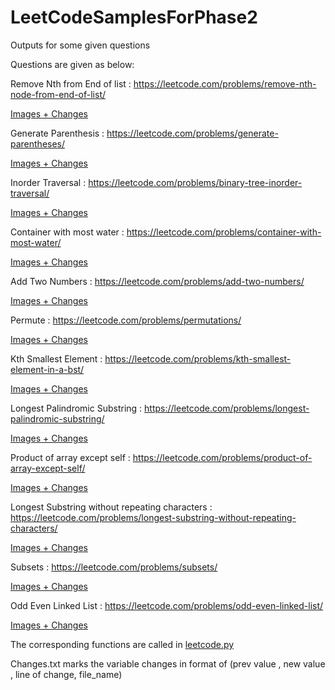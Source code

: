 # LeetCodeSamplesForPhase2
Outputs for some given questions

Questions are given as below:

Remove Nth from End of list : https://leetcode.com/problems/remove-nth-node-from-end-of-list/

[Images + Changes](/Remove%20Nth%20from%20end%20of%20list.html)

Generate Parenthesis : https://leetcode.com/problems/generate-parentheses/

[Images + Changes](generateParenthesis.html)

Inorder Traversal : https://leetcode.com/problems/binary-tree-inorder-traversal/

[Images + Changes](inorder_Traversal.html)

Container with most water : https://leetcode.com/problems/container-with-most-water/

[Images + Changes](/Container%20with%20most%20water.html)

Add Two Numbers : https://leetcode.com/problems/add-two-numbers/

[Images + Changes](Add2Numbers.html)

Permute : https://leetcode.com/problems/permutations/

[Images + Changes](permute.html)

Kth Smallest Element : https://leetcode.com/problems/kth-smallest-element-in-a-bst/

[Images + Changes](KthSsmallestElement.html)

Longest Palindromic Substring : https://leetcode.com/problems/longest-palindromic-substring/

[Images + Changes](Longest%20Palindromic%20Substring.html)

Product of array except self : https://leetcode.com/problems/product-of-array-except-self/

[Images + Changes](product_of_array_except_self.html)

Longest Substring without repeating characters : https://leetcode.com/problems/longest-substring-without-repeating-characters/

[Images + Changes](longest-substring-without-repeating-characters.html)


Subsets : https://leetcode.com/problems/subsets/

[Images + Changes](subsets.html)

Odd Even Linked List : https://leetcode.com/problems/odd-even-linked-list/

[Images + Changes](OddEvenLinkedList.html)



The corresponding functions are called in [leetcode.py](https://github.com/vishweshDkumar/vishweshDkumar.github.io/blob/master/leetcode.py)

Changes.txt marks the variable changes in format of (prev value , new value , line of change,  file_name)



